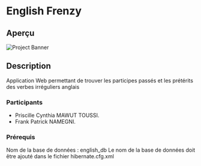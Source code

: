 # English Frenzy

## Aperçu

![Project Banner](![https://i.postimg.cc/vmJZ5czD/Screenshot-2024-05-31-080653.png](https://i.postimg.cc/vmJZ5czD/Screenshot-2024-05-31-080653.png))

## Description

Application Web permettant de trouver les participes passés et les prétérits des verbes irréguliers anglais

### Participants

- Priscille Cynthia MAWUT TOUSSI.
- Frank Patrick NAMEGNI.

### Prérequis
Nom de la base de données : english_db
Le nom de la base de données doit être ajouté dans le fichier hibernate.cfg.xml
